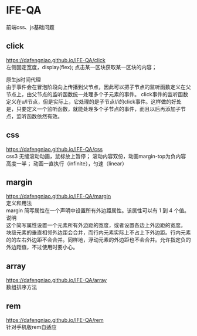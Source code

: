 # IFE-QA
前端css、js基础问题

## click
https://dafengniao.github.io/IFE-QA/click<br/>
左侧固定宽度，display(flex);
点击某一区块获取某一区块的内容；

原生js时间代理<br/>
由于事件会在冒泡阶段向上传播到父节点，因此可以把子节点的监听函数定义在父节点上，由父节点的监听函数统一处理多个子元素的事件。
click事件的监听函数定义在u/l节点，但是实际上，它处理的是子节点l/i的click事件。这样做的好处是，只要定义一个监听函数，就能处理多个子节点的事件，而且以后再添加子节点，监听函数依然有效。

## css
https://dafengniao.github.io/IFE-QA/css<br/>
css3 无缝滚动动画，鼠标放上暂停；
滚动内容双份，动画margin-top为负内容高度一半；
动画一直执行（infinite），匀速（linear）

## margin
https://dafengniao.github.io/IFE-QA/margin<br/>
定义和用法<br/>
margin 简写属性在一个声明中设置所有外边距属性。该属性可以有 1 到 4 个值。
说明<br/>
这个简写属性设置一个元素所有外边距的宽度，或者设置各边上外边距的宽度。
块级元素的垂直相邻外边距会合并，而行内元素实际上不占上下外边距。行内元素的的左右外边距不会合并。同样地，浮动元素的外边距也不会合并。允许指定负的外边距值，不过使用时要小心。

## array
https://dafengniao.github.io/IFE-QA/array<br/>
数组排序方法

## rem
https://dafengniao.github.io/IFE-QA/rem<br/>
针对手机版rem自适应